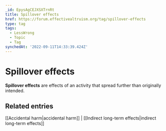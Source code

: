 ```yaml
---
_id: EpysAgCEJXSXTrnRt
title: Spillover effects
href: https://forum.effectivealtruism.org/tag/spillover-effects
type: tag
tags:
  - LessWrong
  - Topic
  - Tag
synchedAt: '2022-09-11T14:33:39.424Z'
---
```

# Spillover effects

**Spillover effects** are effects of an activity that spread further than originally intended.

Related entries
---------------

[[Accidental harm|accidental harm]] | [[Indirect long-term effects|indirect long-term effects]]
